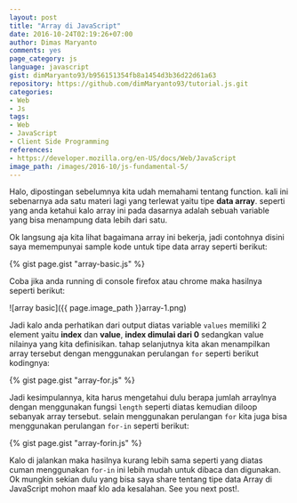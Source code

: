 ```yaml
---
layout: post
title: "Array di JavaScript"
date: 2016-10-24T02:19:26+07:00
author: Dimas Maryanto
comments: yes
page_category: js
language: javascript
gist: dimMaryanto93/b956151354fb8a1454d3b36d22d61a63
repository: https://github.com/dimMaryanto93/tutorial.js.git
categories:
- Web
- Js
tags:
- Web
- JavaScript
- Client Side Programming
references:
- https://developer.mozilla.org/en-US/docs/Web/JavaScript
image_path: /images/2016-10/js-fundamental-5/
---
```


Halo, dipostingan sebelumnya kita udah memahami tentang function. kali ini sebenarnya ada satu materi lagi yang terlewat yaitu tipe **data array**. seperti yang anda ketahui kalo array ini pada dasarnya adalah sebuah variable yang bisa menampung data lebih dari satu.

<!--more-->

Ok langsung aja kita lihat bagaimana array ini bekerja, jadi contohnya disini saya memempunyai sample kode untuk tipe data array seperti berikut:

{% gist page.gist "array-basic.js" %}

Coba jika anda running di console firefox atau chrome maka hasilnya seperti berikut:

![array basic]({{ page.image_path }}array-1.png)

Jadi kalo anda perhatikan dari output diatas variable `values` memiliki 2 element yaitu **index** dan **value**, **index dimulai dari 0** sedangkan value nilainya yang kita definisikan. tahap selanjutnya kita akan menampilkan array tersebut dengan menggunakan perulangan `for` seperti berikut kodingnya:

{% gist page.gist "array-for.js" %}

Jadi kesimpulannya, kita harus mengetahui dulu berapa jumlah arraylnya dengan menggunakan fungsi `length` seperti diatas kemudian diloop sebanyak array tersebut. selain menggunakan perulangan `for` kita juga bisa menggunakan perulangan `for-in` seperti berikut:

{% gist page.gist "array-forin.js" %}

Kalo di jalankan maka hasilnya kurang lebih sama seperti yang diatas cuman menggunakan `for-in` ini lebih mudah untuk dibaca dan digunakan. Ok mungkin sekian dulu yang bisa saya share tentang tipe data Array di JavaScript mohon maaf klo ada kesalahan. See you next post!.

